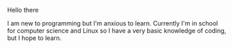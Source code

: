 Hello there 

I am new to programming but I'm anxious to learn.
Currently I'm in school for computer science and Linux so I have a very basic knowledge of coding, but I hope to learn.
